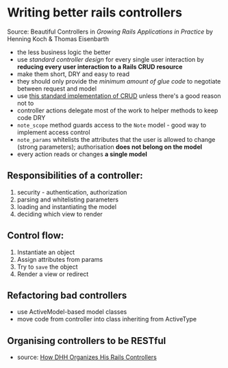 # Writing better rails controllers

Source: Beautiful Controllers in _Growing Rails Applications in Practice_ by Henning Koch & Thomas Eisenbarth

- the less business logic the better
- use _standard controller design_ for every single user interaction by **reducing every user interaction to a Rails CRUD resource**
- make them short, DRY and easy to read
- they should only provide the _minimum amount of glue code_ to negotiate between request and model
- use [this standard implementation of CRUD](controller_template.rb) unless there's a good reason not to
- controller actions delegate most of the work to helper methods to keep code DRY
- `note_scope` method guards access to the `Note` model - good way to implement access control
- `note_params` whitelists the attributes that the user is allowed to change (strong parameters); authorisation **does not belong on the model**
- every action reads or changes **a single model**

## Responsibilities of a controller:

1. security - authentication, authorization
2. parsing and whitelisting parameters
3. loading and instantiating the model
4. deciding which view to render

## Control flow:

1. Instantiate an object
2. Assign attributes from params
3. Try to `save` the object
4. Render a view or redirect

## Refactoring bad controllers

- use ActiveModel-based model classes
- move code from controller into class inheriting from ActiveType

## Organising controllers to be RESTful

- source: [How DHH Organizes His Rails Controllers](http://jeromedalbert.com/how-dhh-organizes-his-rails-controllers/)

